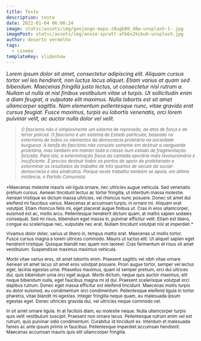 ```yaml
---
title: Teste
description: teste
date: 2022-01-04 06:08:24
image: static/assets/img/geojango-maps-z8ugb80_46w-unsplash-1-.jpg
imagePost: static/assets/img/annie-spratt-afb6s2kibuk-unsplash.jpg
author: deserto vermelho
tags:
  - cinema
templateKey: slideshow
---
```

<!--StartFragment-->

<i>Lorem ipsum dolor sit amet, consectetur adipiscing elit. Aliquam cursus tortor vel leo hendrerit, non luctus lacus aliquet. Etiam varius at quam sed bibendum. Maecenas fringilla justo lectus, ut consectetur nisl rutrum a. Nullam ut nulla at nisl finibus vestibulum vitae ut turpis. Ut sollicitudin enim a diam feugiat, a vulputate elit maximus. Nulla lobortis est sit amet ullamcorper sagittis. Nam elementum pellentesque nunc, vitae gravida erat cursus feugiat. Fusce maximus, turpis eu lobortis venenatis, orci lorem pulvinar velit, ac auctor nulla dolor vel velit. </i>



<!--StartFragment-->

><small><i>O fascismo não é simplesmente um sistema de repressão, de atos de força e de terror policial. O fascismo é um sistema de Estado particular, baseado no extermínio de todos os elementos da democracia proletária na sociedade burguesa. A tarefa do fascismo não consiste somente em destruir a vanguarda proletária, mas também em manter toda a classe num estado de fragmentação forçada. Para isto, a exterminação física da camada operária mais revolucionária é insuficiente. É preciso destruir todos os pontos de apoio do proletariado e exterminar os resultados do trabalho de três quartos de século da social-democracia e dos sindicatos. Porque neste trabalho também se apoia, em última instância, o Partido Comunista. </i>

<!--EndFragment-->

\*Maecenas molestie mauris vel ligula ornare, nec ultricies augue vehicula. Sed venenatis pretium cursus. Aenean tincidunt lectus ac tortor fringilla, ut interdum massa molestie. Aenean tristique ex dictum massa ultricies, vel rhoncus nunc posuere. Donec sit amet dui eleifend mi faucibus varius. Maecenas at accumsan turpis, in ornare mi. Aliquam erat volutpat. Etiam rhoncus felis mi, eget placerat augue finibus ut. Cras in eros ullamcorper, euismod est ac, mollis arcu. Pellentesque hendrerit dictum quam, at mattis sapien sodales consequat. Sed mi risus, bibendum eget massa in, pulvinar efficitur velit. Etiam est libero, congue eu scelerisque nec, vulputate nec erat. Nullam tincidunt volutpat nisl at imperdiet.\*

Vivamus dolor dolor, varius ut libero in, tempus mattis erat. Maecenas ut mollis tortor. Fusce cursus magna a lorem ultrices commodo. Mauris ut luctus elit. Ut aliquet sapien eget hendrerit tristique. Quisque blandit nec quam non laoreet. Cras fermentum et risus sit amet vestibulum. Suspendisse maximus maximus vehicula.

Morbi vitae varius eros, sit amet lobortis enim. Praesent sagittis vel nibh vitae ornare. Aenean sit amet lacus sit amet eros volutpat posuere. Proin augue tortor, semper vel lectus eget, lacinia egestas urna. Phasellus maximus, quam id semper pretium, orci dui ultrices dui, quis bibendum urna orci eget augue. Morbi dictum, neque quis auctor maximus, elit neque bibendum nulla, eget faucibus magna mi id dui. Praesent scelerisque volutpat orci dapibus rutrum. Donec eget massa efficitur est eleifend tincidunt. Maecenas mollis turpis eu dolor euismod, eu condimentum orci condimentum. Pellentesque eleifend ligula in tortor pharetra, vitae blandit mi egestas. Integer fringilla neque quam, eu malesuada ipsum egestas eget. Donec ultricies gravida dui, vel ultricies neque commodo vel.

In sit amet ornare ligula. In at facilisis diam, eu molestie neque. Nulla ullamcorper turpis quis velit vestibulum suscipit. Praesent non ornare lacus. Pellentesque rutrum enim vel est rutrum, quis pulvinar odio condimentum. Curabitur id tincidunt ex. Interdum et malesuada fames ac ante ipsum primis in faucibus. Pellentesque imperdiet accumsan hendrerit. Maecenas accumsan mauris quis elit ullamcorper fringilla.

<!--EndFragment-->